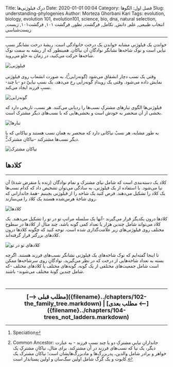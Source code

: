 Title: درک فیلوژنی‌ها
Date: 2020-01-01 00:04
Category: فصل اول: الگوها
Slug: understanding-phylogenies
Author: Morteza Ghorbani Kari
Tags: evolution, biology, evolution 101, evolution101, science, bio, dna, natural selection, انتخاب طبیعی, علم, دانش, تکامل, فرگشت, تطور, فرگشت ۱۰۱, فرگشت۱۰۱, زیست, زیست‌شناسی

------
خواندن یک فیلوژنی مشابه خواندن یک درخت خانوادگی است. ریشهٔ درخت نشانگر نسبِ نیایی است و نوک شاخه‌ها نشانگر نوادگانِ آن نیاکان. همینطور که از ریشه به سمت نوک شاخه‌ها حرکت می‌کنید، در زمان به جلو می‌روید.

![فیلوژنی]({static}/images/5-1.gif)

وقتی یک نسب دچار انشقاق می‌شود (گونه‌زایی[^۱])، به صورت انشعاب روی فیلوژنی نمایش داده می‌شود. وقتی یک رویدادِ گونه‌زایی رخ می‌دهد، یک نسبِ نیاییْ دو -یا چند- نسبِ فرزند ایجاد می‌کند.

![گونه‌زایی]({static}/images/5-2.gif)

فیلوژنی‌ها الگوی تبارهای مشترکِ نسب‌ها را ردیابی می‌کنند. هر نسب، تاریخی دارد که بخشی از آن منحصر به خودش است و بخشی‌هایی که با نسب‌های دیگر مشترک است.

![تبارها]({static}/images/5-3.gif)

به طور مشابه، هر نسبْ نیاکانی دارد که منحصر به همان نسب هستند و نیاکانی که با دیگر نسب‌ها مشترکند -نیاکان مشترک[^۲].

![نیاکان مشترک]({static}/images/5-4.gif)

## کلادها
------
کلاد یک دسته‌بندی است که شامل نیای مشترک و تمام نوادگان (زنده یا منقرض شدهٔ) آن نیا می‌شود. با استفاده از یک فیلوژنی، به سادگی می‌توان تشخیص داد که کدام نسب‌ها یک کلاد را تشکیل می‌دهند. فرض کنید یک شاخه را از فیلوژنی بچینیم -همهٔ جاندارانی که روی شاخهٔ هرس‌شده هستند یک کلاد را می‌سازند.

![کلادها]({static}/images/6-1.gif)

کلادها درون یکدیگر قرار می‌گیرند -آنها یک سلسله مراتبِ تو در تو را تشکیل می‌دهند. یک کلاد می‌تواند شامل چندین هزار یا تعداد کمی گونه باشد. چند مثال از کلادها در سطوح مختلف روی فیلوژنی‌های زیر علامت‌گذاری شده است. توجه کنید که چگونه کلادها درون کلادهای بزرگتر قرار گرفته‌اند.

![کلادهای تو در تو]({static}/images/6-2.gif)

تا اینجا گفته‌ایم که نوک شاخه‌های یک فیلوژنی نشانگر نسب‌های فرزند هستند. اگرچه بسته به تعداد شاخه‌هایی از درخت که در نظر می‌گیرید، نوادگانِ روی سرشاخه‌ها ممکن است شامل جمعیت‌های مختلفی از یک گونه، گونه‌های مختلف یا کلادهای مختلف -که شامل چندین گونهٔ مختلف می‌شوند- باشند.

<br>

[^۱]: Speciation
[^۲]: Common Ancestor: جاندارانِ نیاییِ مشترکِ دو یا چند نسبِ فرزند - به عبارت دیگر، یک نیا که نسب‌های فرزند در آن مشترکند. برای مثال، نیاکانِ مشترکِ یک خواهر و برادر شامل والدین، پدربزرگ‌ها و مادبزرگ‌هایشان است؛ نیاکان مشترک یک کایوت و یک گرگ شامل اولین سگ‌سان و اولین پستاندار است.

------
<center>
    <font size="4">
        <b>
            [⟶ مطلب قبلی]({filename}../chapters/102-the_family_tree.markdown) | [مطلب بعدی ⟵]({filename}../chapters/104-trees_not_ladders.markdown) 
        </b>
    </font>
</center>
